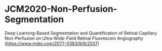 # JCM2020-Non-Perfusion-Segmentation

Deep Learning-Based Segmentation and Quantification of Retinal Capillary Non-Perfusion on Ultra-Wide-Field Retinal Fluorescein Angiography (https://www.mdpi.com/2077-0383/9/8/2537)

